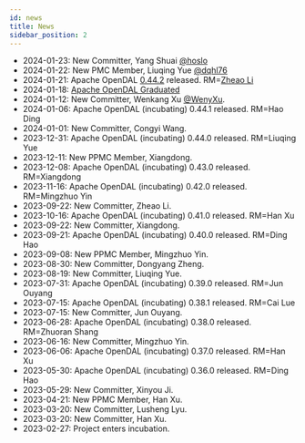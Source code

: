 ```yaml
---
id: news
title: News
sidebar_position: 2
---
```


- 2024-01-23: New Committer, Yang Shuai [@hoslo](https://github.com/hoslo)
- 2024-01-22: New PMC Member, Liuqing Yue [@dqhl76](https://github.com/dqhl76)
- 2024-01-21: Apache OpenDAL [0.44.2](https://github.com/apache/opendal/releases/tag/v0.44.2) released. RM=[Zheao Li](https://github.com/Zheaoli)
- 2024-01-18: [Apache OpenDAL Graduated](https://opendal.apache.org/blog/apache-opendal-graduated)
- 2024-01-12: New Committer, Wenkang Xu [@WenyXu](https://github.com/wenyxu).
- 2024-01-06: Apache OpenDAL (incubating) 0.44.1 released. RM=Hao Ding
- 2024-01-01: New Committer, Congyi Wang.
- 2023-12-31: Apache OpenDAL (incubating) 0.44.0 released. RM=Liuqing Yue
- 2023-12-11: New PPMC Member, Xiangdong.
- 2023-12-08: Apache OpenDAL (incubating) 0.43.0 released. RM=Xiangdong
- 2023-11-16: Apache OpenDAL (incubating) 0.42.0 released. RM=Mingzhuo Yin
- 2023-09-22: New Committer, Zheao Li.
- 2023-10-16: Apache OpenDAL (incubating) 0.41.0 released. RM=Han Xu
- 2023-09-22: New Committer, Xiangdong.
- 2023-09-21: Apache OpenDAL (incubating) 0.40.0 released. RM=Ding Hao
- 2023-09-08: New PPMC Member, Mingzhuo Yin.
- 2023-08-30: New Committer, Dongyang Zheng.
- 2023-08-19: New Committer, Liuqing Yue.
- 2023-07-31: Apache OpenDAL (incubating) 0.39.0 released. RM=Jun Ouyang
- 2023-07-15: Apache OpenDAL (incubating) 0.38.1 released. RM=Cai Lue
- 2023-07-15: New Committer, Jun Ouyang.
- 2023-06-28: Apache OpenDAL (incubating) 0.38.0 released. RM=Zhuoran Shang
- 2023-06-16: New Committer, Mingzhuo Yin.
- 2023-06-06: Apache OpenDAL (incubating) 0.37.0 released. RM=Han Xu
- 2023-05-30: Apache OpenDAL (incubating) 0.36.0 released. RM=Ding Hao
- 2023-05-29: New Committer, Xinyou Ji.
- 2023-04-21: New PPMC Member, Han Xu.
- 2023-03-20: New Committer, Lusheng Lyu.
- 2023-03-20: New Committer, Han Xu.
- 2023-02-27: Project enters incubation.
